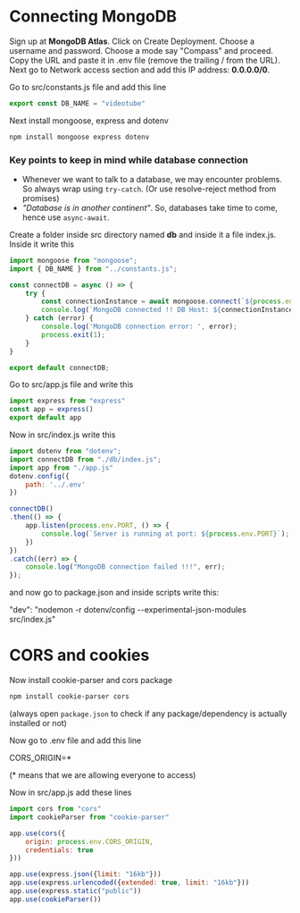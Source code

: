 # Connecting MongoDB
Sign up at **MongoDB Atlas**.
Click on Create Deployment. Choose a username and password. Choose a mode say "Compass" and proceed. Copy the URL and paste it in .env file (remove the trailing / from the URL). Next go to Network access section and add this IP address: **0.0.0.0/0**.

Go to src/constants.js file and add this line
```javascript
export const DB_NAME = "videotube"
```
Next install mongoose, express and dotenv
```bash
npm install mongoose express dotenv
```

### Key points to keep in mind while database connection
- Whenever we want to talk to a database, we may encounter problems. So always wrap using `try-catch`. (Or use resolve-reject method from promises)
- *"Database is in another continent"*. So, databases take time to come, hence use `async-await`.

Create a folder inside src directory named **db** and inside it a file index.js. Inside it write this
```javascript
import mongoose from "mongoose";
import { DB_NAME } from "../constants.js";

const connectDB = async () => {
    try {
        const connectionInstance = await mongoose.connect(`${process.env.MONGODB_URI}/${DB_NAME}`);
        console.log(`MongoDB connected !! DB Host: ${connectionInstance.connection.host}`);
    } catch (error) {
        console.log('MongoDB connection error: ', error);
        process.exit(1);
    }
}

export default connectDB;
```
Go to src/app.js file and write this
```javascript
import express from "express"
const app = express()
export default app
```

Now in src/index.js write this
```javascript
import dotenv from "dotenv";
import connectDB from "./db/index.js";
import app from "./app.js"
dotenv.config({
    path: '../.env'
})

connectDB()
.then(() => {
    app.listen(process.env.PORT, () => {
        console.log(`Server is running at port: ${process.env.PORT}`);
    }) 
})
.catch((err) => {
    console.log("MongoDB connection failed !!!", err);
});
```
and now go to package.json and inside scripts write this: 

"dev": "nodemon -r dotenv/config --experimental-json-modules src/index.js"

# CORS and cookies
Now install cookie-parser and cors package
```bash
npm install cookie-parser cors
```
(always open `package.json` to check if any package/dependency is actually installed or not)

Now go to .env file and add this line

CORS_ORIGIN=*

(* means that we are allowing everyone to access)

Now in src/app.js add these lines
```javascript
import cors from "cors"
import cookieParser from "cookie-parser"

app.use(cors({
    origin: process.env.CORS_ORIGIN,
    credentials: true
}))

app.use(express.json({limit: "16kb"}))
app.use(express.urlencoded({extended: true, limit: "16kb"}))
app.use(express.static("public"))
app.use(cookieParser())
```
